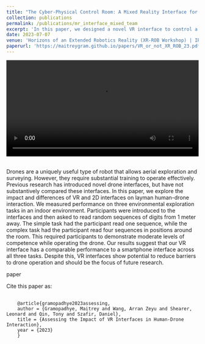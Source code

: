 ```yaml
---
title: "The Cyber-Physical Control Room: A Mixed Reality Interface for Mobile Robot Teleoperation and Human-Robot Teaming"
collection: publications
permalink: /publications/mr_interface_mixed_team
excerpt: 'In this paper, we designed a novel VR interface to control a 6-DOF drone and explored the impact and differences of VR and 2D interfaces on layman human-drone interaction.'
date: 2023-07-07
venue: 'Horizons of an Extended Robotics Reality (XR-ROB Workshop) | IROS'
paperurl: 'https://maitreygram.github.io/papers/VR_or_not_XR_ROB_23.pdf'
---
```


<style>
/* Style the counter cards */
.card {
<!--   box-shadow: 0 4px 8px 0 rgba(0, 0, 0, 0.2); /* this adds the "card" effect */ -->
  padding: 16px;
<!--   text-align: center; -->
<!--   background-color: #f1f1f1; -->
}
  
a:link {
  text-decoration: none;
}
</style>

<div class="card">
  <video width="100%" controls>
    <source src="/images/15sec_720p.mp4" type="video/mp4">
  Your browser does not support the video tag.
  </video>
</div>
<br>

Drones are a uniquely useful type of robot that allows aerial exploration and surveying. However, they require substantial training to operate effectively. Previous research has introduced novel drone interfaces, but have not substantively compared these interfaces. In this paper, we explore the impact and differences of VR and 2D interfaces on layman human-drone interaction. We measured performance on three environmental exploration tasks in an indoor environment. Participants were introduced to the interfaces and then asked to read random sequences of digits from 1 meter away. The simple task had the participant read one sequence, while the complex task had the participant read four sequences in positions around the room. This required participants to demonstrate moderate levels of competence while operating the drone. Our results suggest that our VR interface has a comparable performance to a smartphone interface across all three tasks. Despite this, VR interfaces show potential to reduce barriers to drone operation and should be the focus of future research.

[paper](https://maitreygram.github.io/papers/VR_or_not_XR_ROB_23.pdf)

Cite this paper as:
<pre>
  <code>
    @article{gramopadhye2023assessing,
    author = {Gramopadhye, Maitrey and Wang, Arran Zeyu and Shearer, Leonard and Qin, Tony and Szafir, Daniel},
    title = {Assessing the Impact of VR Interfaces in Human-Drone Interaction},
    year = {2023}
    }
  </code>
</pre>
